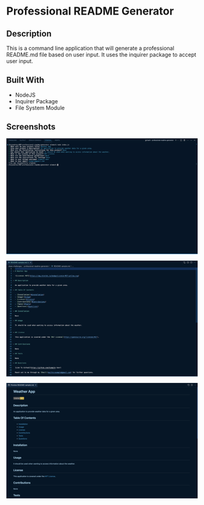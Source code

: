 # Professional README Generator

## Description

This is a command line application that will generate a professional
README.md file based on user input. It uses the inquirer package to 
accept user input.

## Built With

- NodeJS
- Inquirer Package
- File System Module

## Screenshots

![Screenshot of User Input](./images/screenshot-1.png)

![Screenshot of Generated Readme File](./images/screenshot-2.png)

![Screenshot of Readme Preview](./images/screenshot-3.png)